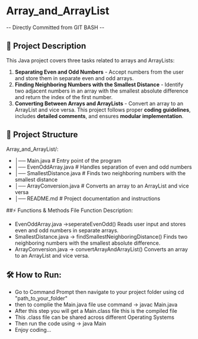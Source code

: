 # Array_and_ArrayList
-- Directly Committed from GIT BASH --
## 📖 Project Description
This Java project covers three tasks related to arrays and ArrayLists:
1. **Separating Even and Odd Numbers** - Accept numbers from the user and store them in separate even and odd arrays.
2. **Finding Neighboring Numbers with the Smallest Distance** - Identify two adjacent numbers in an array with the smallest absolute difference and return the index of the first number.
3. **Converting Between Arrays and ArrayLists** - Convert an array to an ArrayList and vice versa.
This project follows proper **coding guidelines**, includes **detailed comments**, and ensures **modular implementation**.

## 📂 Project Structure
Array_and_ArrayList/:
- │── Main.java               # Entry point of the program
- │── EvenOddArray.java       # Handles separation of even and odd numbers
- │── SmallestDistance.java   # Finds two neighboring numbers with the smallest distance
- │── ArrayConversion.java    # Converts an array to an ArrayList and vice versa
- │── README.md               # Project documentation and instructions
  
##⚡ Functions & Methods
File	Function	Description:
- EvenOddArray.java	->seperateEvenOdd()	Reads user input and stores even and odd numbers in separate arrays.
- SmallestDistance.java  ->	findSmallestNeighboringDistance()	Finds two neighboring numbers with the smallest absolute difference.
- ArrayConversion.java ->	convertArrayAndArrayList()	Converts an array to an ArrayList and vice versa.


## 🛠️ **How to Run**:
- Go to Command Prompt then navigate to your project folder using cd "path_to_your_folder"
- then to complie the Main.java file  use command -> javac Main.java
- After this step you will get  a Main.class file this is the compiled file
- This .class file can be shared across different Operating Systems
- Then run the code using -> java Main
- Enjoy coding...



